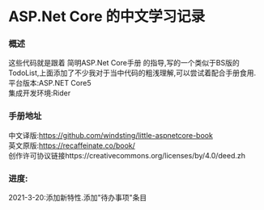 # ASP.Net Core 的中文学习记录
### 概述
这些代码就是跟着 简明ASP.Net Core手册 的指导,写的一个类似于BS版的TodoList,上面添加了不少我对于当中代码的粗浅理解,可以尝试着配合手册食用.<br>
平台版本:ASP.NET Core5<br>
集成开发环境:Rider<br>
### 手册地址
中文译版:https://github.com/windsting/little-aspnetcore-book<br>
英文原版:https://recaffeinate.co/book/<br>
创作许可协议链接https://creativecommons.org/licenses/by/4.0/deed.zh<br>
### 进度:
2021-3-20:添加新特性.添加"待办事项"条目

